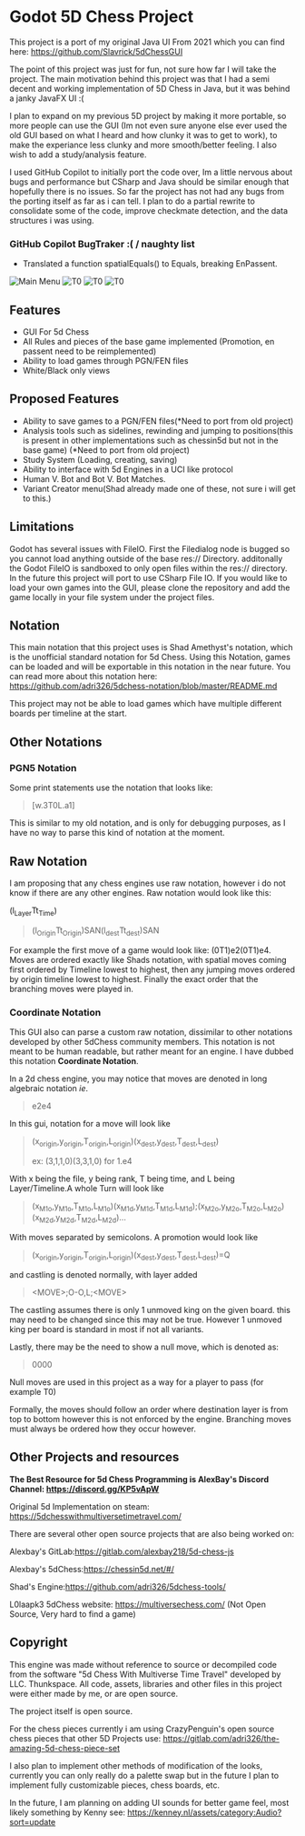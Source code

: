 # Godot 5D Chess Project

This project is a port of my original Java UI From 2021 which you can find here: <https://github.com/Slavrick/5dChessGUI>

The point of this project was just for fun, not sure how far I will take the project. The main motivation behind this project was that I had a semi decent and working implementation of 5D Chess in Java, but it was behind a janky JavaFX UI :( 

I plan to expand on my previous 5D project by making it more portable, so more people can use the GUI (Im not even sure anyone else ever used the old GUI based on what I heard and how clunky it was to get to work), to make the experiance less clunky and more smooth/better feeling. I also wish to add a study/analysis feature.





I used GitHub Copilot to initially port the code over, Im a little nervous about bugs and performance but CSharp and Java should be similar enough that hopefully there is no issues. So far the project has not had any bugs from the porting itself as far as i can tell. I plan to do a partial rewrite to consolidate some of the code, improve checkmate detection, and the data structures i was using.

### GitHub Copilot BugTraker :( / naughty list

* Translated a function spatialEquals() to Equals, breaking EnPassent.



![Main Menu](https://img.itch.zone/aW1nLzIwMzk5NTU0LnBuZw==/315x250%23c/mehjaE.png)
![T0](https://img.itch.zone/aW1hZ2UvMzM5OTYxNS8yMDM5OTU1Ny5wbmc=/original/uDAuUA.png)
![T0](https://img.itch.zone/aW1hZ2UvMzM5OTYxNS8yMDM5OTU1OS5wbmc=/original/D2RAdS.png)
![T0](https://img.itch.zone/aW1hZ2UvMzM5OTYxNS8yMDM5OTU1OC5wbmc=/original/k0438D.png)



## Features

* GUI For 5d Chess
* All Rules and pieces of the base game implemented (Promotion, en passent need to be reimplemented)
* Ability to load games through PGN/FEN files
* White/Black only views

## Proposed Features

* Ability to save games to a PGN/FEN files(*Need to port from old project)
* Analysis tools such as sidelines, rewinding and jumping to positions(this is present in other implementations such as chessin5d but not in the base game) (*Need to port from old project)
* Study System (Loading, creating, saving)
* Ability to interface with 5d Engines in a UCI like protocol
* Human V. Bot and Bot V. Bot Matches.
* Variant Creator menu(Shad already made one of these, not sure i will get to this.)
  
## Limitations

Godot has several issues with FileIO. First the Filedialog node is bugged so you cannot load anything outside of the base res:// Directory. additonally the Godot FileIO is sandboxed to only open files within the res:// directory. In the future this project will port to use CSharp File IO. If you would like to load your own games into the GUI, please clone the repository and add the game locally in your file system under the project files.

## Notation

This main notation that this project uses is Shad Amethyst's notation, which is the unofficial standard notation for 5d Chess. Using this Notation, games can be loaded and will be exportable in this notation in the near future. You can read more about this notation here: <https://github.com/adri326/5dchess-notation/blob/master/README.md>



This project may not be able to load games which have multiple different boards per timeline at the start.

## Other Notations

### PGN5 Notation

Some print statements use the notation that looks like:

> [w.3T0L.a1]

This is similar to my old notation, and is only for debugging purposes, as I have no way to parse this kind of notation at the moment.

## Raw Notation

I am proposing that any chess engines use raw notation, however i do not know if there are any other engines. Raw notation would look like this:

(l<sub>Layer</sub>Tt<sub>Time</sub>)

> (l<sub>Origin</sub>Tt<sub>Origin</sub>)SAN(l<sub>dest</sub>Tt<sub>dest</sub>)SAN

For example the first move of a game would look like: (0T1)e2(0T1)e4. Moves are ordered exactly like Shads notation, with spatial moves coming first ordered by Timeline lowest to highest, then any jumping moves ordered by origin timeline lowest to highest. Finally the exact order that the branching moves were played in.

### Coordinate Notation

This GUI also can parse a custom raw notation, dissimilar to other notations developed by other 5dChess community members. This notation is not meant to be human readable, but rather meant for an engine. I have dubbed this notation __**Coordinate Notation**__.

In a 2d chess engine, you may notice that moves are denoted in long algebraic notation _ie_.

> e2e4

In this gui, notation for a move will look like

> (x<sub>origin</sub>,y<sub>origin</sub>,T<sub>origin</sub>,L<sub>origin</sub>)(x<sub>dest</sub>,y<sub>dest</sub>,T<sub>dest</sub>,L<sub>dest</sub>)
> 
> ex: (3,1,1,0)(3,3,1,0) for 1.e4

With x being the file, y being rank, T being time, and L being Layer/Timeline.A whole Turn will look like

> (x<sub>M1o</sub>,y<sub>M1o</sub>,T<sub>M1o</sub>,L<sub>M1o</sub>)(x<sub>M1d</sub>,y<sub>M1d</sub>,T<sub>M1d</sub>,L<sub>M1d</sub>);(x<sub>M2o</sub>,y<sub>M2o</sub>,T<sub>M2o</sub>,L<sub>M2o</sub>)(x<sub>M2d</sub>,y<sub>M2d</sub>,T<sub>M2d</sub>,L<sub>M2d</sub>)…

With moves separated by semicolons. A promotion would look like

> (x<sub>origin</sub>,y<sub>origin</sub>,T<sub>origin</sub>,L<sub>origin</sub>)(x<sub>dest</sub>,y<sub>dest</sub>,T<sub>dest</sub>,L<sub>dest</sub>)=Q

and castling is denoted normally, with layer added 

> &lt;MOVE&gt;;O-O,L;&lt;MOVE&gt;

The castling assumes there is only 1 unmoved king on the given board. this may need to be changed since this may not be true. However 1 unmoved king per board is standard in most if not all variants.

Lastly, there may be the need to show a null move, which is denoted as:

> 0000

Null moves are used in this project as a way for a player to pass (for example T0)

Formally, the moves should follow an order where destination layer is from top to bottom however this is not enforced by the engine. Branching moves must always be ordered how they occur however.

## Other Projects and resources

**The Best Resource for 5d Chess Programming is AlexBay's Discord Channel: <https://discord.gg/KP5vApW>**

Original 5d Implementation on steam: <https://5dchesswithmultiversetimetravel.com/>

There are several other open source projects that are also being worked on:

Alexbay's GitLab:<https://gitlab.com/alexbay218/5d-chess-js>

Alexbay's 5dChess:<https://chessin5d.net/#/>

Shad's Engine:<https://github.com/adri326/5dchess-tools/> 

L0laapk3 5dChess website: <https://multiversechess.com/> (Not Open Source, Very hard to find a game)



## Copyright

This engine was made without reference to source or decompiled code from the software "5d Chess With Multiverse Time Travel" developed by LLC. Thunkspace. All code, assets, libraries and other files in this project were either made by me, or are open source.

The project itself is open source.

For the chess pieces currently i am using CrazyPenguin's open source chess pieces that other 5D Projects use:  <https://gitlab.com/adri326/the-amazing-5d-chess-piece-set>

I also plan to implement other methods of modification of the looks, currently you can only really do a palette swap but in the future I plan to implement fully customizable pieces, chess boards, etc.

In the future, I am planning on adding UI sounds for better game feel, most likely something by Kenny see: <https://kenney.nl/assets/category:Audio?sort=update>
